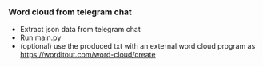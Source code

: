 ### Word cloud from telegram chat
- Extract json data from telegram chat
- Run main.py
- (optional) use the produced txt with an external word cloud program as https://worditout.com/word-cloud/create
